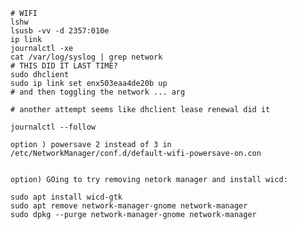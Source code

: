     # WIFI
    lshw
    lsusb -vv -d 2357:010e
    ip link
    journalctl -xe
    cat /var/log/syslog | grep network
    # THIS DID IT LAST TIME?
    sudo dhclient
    sudo ip link set enx503eaa4de20b up
    # and then toggling the network ... arg

    # another attempt seems like dhclient lease renewal did it

    journalctl --follow

    option ) powersave 2 instead of 3 in     /etc/NetworkManager/conf.d/default-wifi-powersave-on.con


    option) GOing to try removing netork manager and install wicd:

    sudo apt install wicd-gtk
    sudo apt remove network-manager-gnome network-manager
    sudo dpkg --purge network-manager-gnome network-manager
